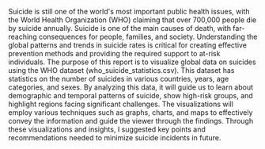 Suicide is still one of the world's most important public health issues, with the World Health 
Organization (WHO) claiming that over 700,000 people die by suicide annually. Suicide is one 
of the main causes of death, with far-reaching consequences for people, families, and society. 
Understanding the global patterns and trends in suicide rates is critical for creating effective 
prevention methods and providing the required support to at-risk individuals.
The purpose of this report is to visualize global data on suicides using the WHO dataset 
(who_suicide_statistics.csv). This dataset has statistics on the number of suicides in various 
countries, years, age categories, and sexes. By analyzing this data, it will guide us to learn about 
demographic and temporal patterns of suicide, show high-risk groups, and highlight regions 
facing significant challenges. The visualizations will employ various techniques such as 
graphs, charts, and maps to effectively convey the information and guide the viewer through 
the findings. Through these visualizations and insights, I suggested key points and 
recommendations needed to minimize suicide incidents in future.

